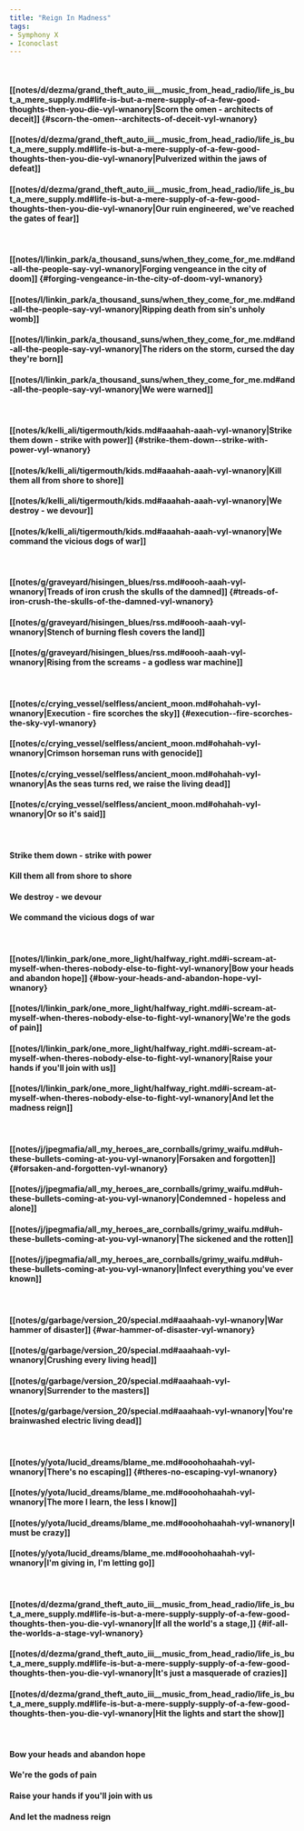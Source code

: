 ```yaml
---
title: "Reign In Madness"
tags:
- Symphony X
- Iconoclast
---
```

&nbsp;
#### [[notes/d/dezma/grand_theft_auto_iii__music_from_head_radio/life_is_but_a_mere_supply.md#life-is-but-a-mere-supply-of-a-few-good-thoughts-then-you-die-vyl-wnanory|Scorn the omen - architects of deceit]] {#scorn-the-omen--architects-of-deceit-vyl-wnanory}
#### [[notes/d/dezma/grand_theft_auto_iii__music_from_head_radio/life_is_but_a_mere_supply.md#life-is-but-a-mere-supply-of-a-few-good-thoughts-then-you-die-vyl-wnanory|Pulverized within the jaws of defeat]]
#### [[notes/d/dezma/grand_theft_auto_iii__music_from_head_radio/life_is_but_a_mere_supply.md#life-is-but-a-mere-supply-of-a-few-good-thoughts-then-you-die-vyl-wnanory|Our ruin engineered, we've reached the gates of fear]]
&nbsp;
#### [[notes/l/linkin_park/a_thousand_suns/when_they_come_for_me.md#and-all-the-people-say-vyl-wnanory|Forging vengeance in the city of doom]] {#forging-vengeance-in-the-city-of-doom-vyl-wnanory}
#### [[notes/l/linkin_park/a_thousand_suns/when_they_come_for_me.md#and-all-the-people-say-vyl-wnanory|Ripping death from sin's unholy womb]]
#### [[notes/l/linkin_park/a_thousand_suns/when_they_come_for_me.md#and-all-the-people-say-vyl-wnanory|The riders on the storm, cursed the day they're born]]
#### [[notes/l/linkin_park/a_thousand_suns/when_they_come_for_me.md#and-all-the-people-say-vyl-wnanory|We were warned]]
&nbsp;
#### [[notes/k/kelli_ali/tigermouth/kids.md#aaahah-aaah-vyl-wnanory|Strike them down - strike with power]] {#strike-them-down--strike-with-power-vyl-wnanory}
#### [[notes/k/kelli_ali/tigermouth/kids.md#aaahah-aaah-vyl-wnanory|Kill them all from shore to shore]]
#### [[notes/k/kelli_ali/tigermouth/kids.md#aaahah-aaah-vyl-wnanory|We destroy - we devour]]
#### [[notes/k/kelli_ali/tigermouth/kids.md#aaahah-aaah-vyl-wnanory|We command the vicious dogs of war]]
&nbsp;
#### [[notes/g/graveyard/hisingen_blues/rss.md#oooh-aaah-vyl-wnanory|Treads of iron crush the skulls of the damned]] {#treads-of-iron-crush-the-skulls-of-the-damned-vyl-wnanory}
#### [[notes/g/graveyard/hisingen_blues/rss.md#oooh-aaah-vyl-wnanory|Stench of burning flesh covers the land]]
#### [[notes/g/graveyard/hisingen_blues/rss.md#oooh-aaah-vyl-wnanory|Rising from the screams - a godless war machine]]
&nbsp;
#### [[notes/c/crying_vessel/selfless/ancient_moon.md#ohahah-vyl-wnanory|Execution - fire scorches the sky]] {#execution--fire-scorches-the-sky-vyl-wnanory}
#### [[notes/c/crying_vessel/selfless/ancient_moon.md#ohahah-vyl-wnanory|Crimson horseman runs with genocide]]
#### [[notes/c/crying_vessel/selfless/ancient_moon.md#ohahah-vyl-wnanory|As the seas turns red, we raise the living dead]]
#### [[notes/c/crying_vessel/selfless/ancient_moon.md#ohahah-vyl-wnanory|Or so it's said]]
&nbsp;
#### Strike them down - strike with power
#### Kill them all from shore to shore
#### We destroy - we devour
#### We command the vicious dogs of war
&nbsp;
#### [[notes/l/linkin_park/one_more_light/halfway_right.md#i-scream-at-myself-when-theres-nobody-else-to-fight-vyl-wnanory|Bow your heads and abandon hope]] {#bow-your-heads-and-abandon-hope-vyl-wnanory}
#### [[notes/l/linkin_park/one_more_light/halfway_right.md#i-scream-at-myself-when-theres-nobody-else-to-fight-vyl-wnanory|We're the gods of pain]]
#### [[notes/l/linkin_park/one_more_light/halfway_right.md#i-scream-at-myself-when-theres-nobody-else-to-fight-vyl-wnanory|Raise your hands if you'll join with us]]
#### [[notes/l/linkin_park/one_more_light/halfway_right.md#i-scream-at-myself-when-theres-nobody-else-to-fight-vyl-wnanory|And let the madness reign]]
&nbsp;
#### [[notes/j/jpegmafia/all_my_heroes_are_cornballs/grimy_waifu.md#uh-these-bullets-coming-at-you-vyl-wnanory|Forsaken and forgotten]] {#forsaken-and-forgotten-vyl-wnanory}
#### [[notes/j/jpegmafia/all_my_heroes_are_cornballs/grimy_waifu.md#uh-these-bullets-coming-at-you-vyl-wnanory|Condemned - hopeless and alone]]
#### [[notes/j/jpegmafia/all_my_heroes_are_cornballs/grimy_waifu.md#uh-these-bullets-coming-at-you-vyl-wnanory|The sickened and the rotten]]
#### [[notes/j/jpegmafia/all_my_heroes_are_cornballs/grimy_waifu.md#uh-these-bullets-coming-at-you-vyl-wnanory|Infect everything you've ever known]]
&nbsp;
#### [[notes/g/garbage/version_20/special.md#aaahaah-vyl-wnanory|War hammer of disaster]] {#war-hammer-of-disaster-vyl-wnanory}
#### [[notes/g/garbage/version_20/special.md#aaahaah-vyl-wnanory|Crushing every living head]]
#### [[notes/g/garbage/version_20/special.md#aaahaah-vyl-wnanory|Surrender to the masters]]
#### [[notes/g/garbage/version_20/special.md#aaahaah-vyl-wnanory|You're brainwashed electric living dead]]
&nbsp;
#### [[notes/y/yota/lucid_dreams/blame_me.md#ooohohaahah-vyl-wnanory|There's no escaping]] {#theres-no-escaping-vyl-wnanory}
#### [[notes/y/yota/lucid_dreams/blame_me.md#ooohohaahah-vyl-wnanory|The more I learn, the less I know]]
#### [[notes/y/yota/lucid_dreams/blame_me.md#ooohohaahah-vyl-wnanory|I must be crazy]]
#### [[notes/y/yota/lucid_dreams/blame_me.md#ooohohaahah-vyl-wnanory|I'm giving in, I'm letting go]]
&nbsp;
#### [[notes/d/dezma/grand_theft_auto_iii__music_from_head_radio/life_is_but_a_mere_supply.md#life-is-but-a-mere-supply-supply-of-a-few-good-thoughts-then-you-die-vyl-wnanory|If all the world's a stage,]] {#if-all-the-worlds-a-stage-vyl-wnanory}
#### [[notes/d/dezma/grand_theft_auto_iii__music_from_head_radio/life_is_but_a_mere_supply.md#life-is-but-a-mere-supply-supply-of-a-few-good-thoughts-then-you-die-vyl-wnanory|It's just a masquerade of crazies]]
#### [[notes/d/dezma/grand_theft_auto_iii__music_from_head_radio/life_is_but_a_mere_supply.md#life-is-but-a-mere-supply-supply-of-a-few-good-thoughts-then-you-die-vyl-wnanory|Hit the lights and start the show]]
&nbsp;
#### Bow your heads and abandon hope
#### We're the gods of pain
#### Raise your hands if you'll join with us
#### And let the madness reign

